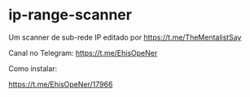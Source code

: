 # ip-range-scanner
Um scanner de sub-rede IP editado por https://t.me/TheMentalistSay

Canal no Telegram:
https://t.me/EhisOpeNer

Como instalar:

https://t.me/EhisOpeNer/17966
